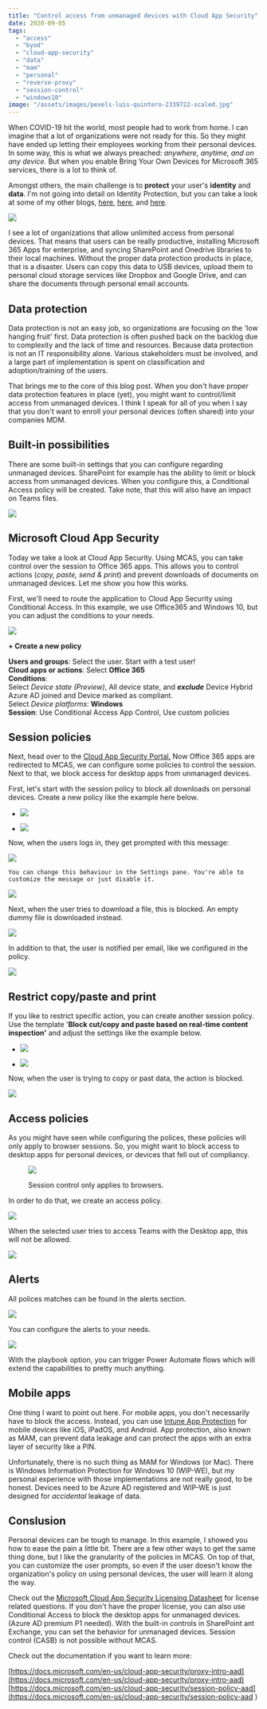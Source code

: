 ```yaml
---
title: "Control access from unmanaged devices with Cloud App Security"
date: 2020-09-05
tags: 
  - "access"
  - "byod"
  - "cloud-app-security"
  - "data"
  - "mam"
  - "personal"
  - "reverse-proxy"
  - "session-control"
  - "windows10"
image: "/assets/images/pexels-luis-quintero-2339722-scaled.jpg"
---
```


When COVID-19 hit the world, most people had to work from home. I can imagine that a lot of organizations were not ready for this. So they might have ended up letting their employees working from their personal devices. In some way, this is what we always preached: _anywhere, anytime, and on any device._ But when you enable Bring Your Own Devices for Microsoft 365 services, there is a lot to think of.

Amongst others, the main challenge is to **protect** your user's **identity** and **data**. I'm not going into detail on Identity Protection, but you can take a look at some of my other blogs, [here](https://janbakker.tech/close-the-gap-azure-ad-identity-protection-conditional-access/), [here](https://janbakker.tech/microsoft-secure-score-series-11-turn-on-user-risk-policy/), and [here](https://janbakker.tech/microsoft-secure-score-series-06-enable-policy-to-block-legacy-authentication/).

![](/assets/images/pexels-luis-quintero-2339722-scaled.jpg)

I see a lot of organizations that allow unlimited access from personal devices. That means that users can be really productive, installing Microsoft 365 Apps for enterprise, and syncing SharePoint and Onedrive libraries to their local machines. Without the proper data protection products in place, that is a disaster. Users can copy this data to USB devices, upload them to personal cloud storage services like Dropbox and Google Drive, and can share the documents through personal email accounts.

## Data protection

Data protection is not an easy job, so organizations are focusing on the 'low hanging fruit' first. Data protection is often pushed back on the backlog due to complexity and the lack of time and resources. Because data protection is not an IT responsibility alone. Various stakeholders must be involved, and a large part of implementation is spent on classification and adoption/training of the users.

That brings me to the core of this blog post. When you don't have proper data protection features in place (yet), you might want to control/limit access from unmanaged devices. I think I speak for all of you when I say that you don't want to enroll your personal devices (often shared) into your companies MDM.

## Built-in possibilities

There are some built-in settings that you can configure regarding unmanaged devices. SharePoint for example has the ability to limit or block access from unmanaged devices. When you configure this, a Conditional Access policy will be created. Take note, that this will also have an impact on Teams files.

![](/assets/images/image.png)

## Microsoft Cloud App Security

Today we take a look at Cloud App Security. Using MCAS, you can take control over the session to Office 365 apps. This allows you to control actions (_copy, paste, send & print_) and prevent downloads of documents on unmanaged devices. Let me show you how this works.

First, we'll need to route the application to Cloud App Security using Conditional Access. In this example, we use Office365 and Windows 10, but you can adjust the conditions to your needs.

![](/assets/images/762-05-09-2020-745x1024.png)

**\+ Create a new policy**

**Users and groups**: Select the user. Start with a test user!  
**Cloud apps or actions**: Select **Office 365**  
**Conditions**:  
Select _Device state (Preview)_, All device state, and **_exclude_** Device Hybrid Azure AD joined and Device marked as compliant.  
Select _Device platforms_: **Windows**  
**Session**: Use Conditional Access App Control, Use custom policies

## Session policies

Next, head over to the [Cloud App Security Portal.](https://aka.ms/mcasportal) Now Office 365 apps are redirected to MCAS, we can configure some policies to control the session. Next to that, we block access for desktop apps from unmanaged devices.

First, let's start with the session policy to block all downloads on personal devices. Create a new policy like the example here below.

- ![](/assets/images/766-05-09-2020-1024x1020.png)
    
- ![](/assets/images/767-05-09-2020-1024x796.png)
    

Now, when the users logs in, they get prompted with this message:

![](/assets/images/764-05-09-2020.png)

```
You can change this behaviour in the Settings pane. You're able to customize the message or just disable it. 
```

![](/assets/images/image-8.png)

Next, when the user tries to download a file, this is blocked. An empty dummy file is downloaded instead.

![](/assets/images/765-05-09-2020.png)

In addition to that, the user is notified per email, like we configured in the policy.

![](/assets/images/image-2.png)

## Restrict copy/paste and print

If you like to restrict specific action, you can create another session policy. Use the template '**Block cut/copy and paste based on real-time content inspection'** and adjust the settings like the example below.

- ![](/assets/images/769-05-09-2020.png)
    
- ![](/assets/images/770-05-09-2020.png)
    

Now, when the user is trying to copy or past data, the action is blocked.

![](/assets/images/image-3.png)

## Access policies

As you might have seen while configuring the polices, these policies will only apply to browser sessions. So, you might want to block access to desktop apps for personal devices, or devices that fell out of compliancy.

<figure>

![](/assets/images/763-05-09-2020.png)

<figcaption>

Session control only applies to browsers.

</figcaption>

</figure>

In order to do that, we create an access policy.

![](/assets/images/776-05-09-2020.png)

When the selected user tries to access Teams with the Desktop app, this will not be allowed.

![](/assets/images/image-5.png)

## Alerts

All polices matches can be found in the alerts section.

![](/assets/images/image-6-1024x403.png)

You can configure the alerts to your needs.

![](/assets/images/image-7.png)

With the playbook option, you can trigger Power Automate flows which will extend the capabilities to pretty much anything.

## Mobile apps

One thing I want to point out here. For mobile apps, you don't necessarily have to block the access. Instead, you can use [Intune App Protection](https://docs.microsoft.com/en-us/mem/intune/apps/app-protection-policy) for mobile devices like iOS, iPadOS, and Android. App protection, also known as MAM, can prevent data leakage and can protect the apps with an extra layer of security like a PIN.

Unfortunately, there is no such thing as MAM for Windows (or Mac). There is Windows Information Protection for Windows 10 (WIP-WE), but my personal experience with those implementations are not really good, to be honest. Devices need to be Azure AD registered and WIP-WE is just designed for _accidental_ leakage of data.

## Conslusion

Personal devices can be tough to manage. In this example, I showed you how to ease the pain a little bit. There are a few other ways to get the same thing done, but I like the granularity of the policies in MCAS. On top of that, you can customize the user prompts, so even if the user doesn't know the organization's policy on using personal devices, the user will learn it along the way.

Check out the [Microsoft Cloud App Security Licensing Datasheet](https://query.prod.cms.rt.microsoft.com/cms/api/am/binary/RE2NXYO) for license related questions. If you don't have the proper license, you can also use Conditional Access to block the desktop apps for unmanaged devices. (Azure AD premium P1 needed). With the built-in controls in SharePoint ant Exchange, you can set the behavior for unmanaged devices. Session control (CASB) is not possible without MCAS.

Check out the documentation if you want to learn more:

[https://docs.microsoft.com/en-us/cloud-app-security/proxy-intro-aad](https://docs.microsoft.com/en-us/cloud-app-security/proxy-intro-aad)  
[https://docs.microsoft.com/en-us/cloud-app-security/session-policy-aad](https://docs.microsoft.com/en-us/cloud-app-security/session-policy-aad )
